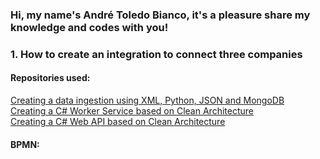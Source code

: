 ### Hi, my name's André Toledo Bianco, it's a pleasure share my knowledge and codes with you!

### 1. How to create an integration to connect three companies
#### Repositories used:
[Creating a data ingestion using XML, Python, JSON and MongoDB](https://github.com/andrebianco-net/create-data-ingestion-python-mongodb)</br>
[Creating a C# Worker Service based on Clean Architecture](https://github.com/andrebianco-net/create-csharp-worker-clean-architecture)</br>
[Creating a C# Web API based on Clean Architecture](https://github.com/andrebianco-net/create-csharp-webapi-clean-architecture)
#### BPMN:

